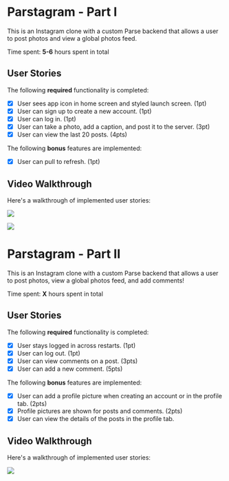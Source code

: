# Parstagram - Part I

This is an Instagram clone with a custom Parse backend that allows a user to post photos and view a global photos feed.

Time spent: **5-6** hours spent in total

## User Stories

The following **required** functionality is completed:

- [x] User sees app icon in home screen and styled launch screen. (1pt)
- [x] User can sign up to create a new account. (1pt)
- [x] User can log in. (1pt)
- [x] User can take a photo, add a caption, and post it to the server. (3pt)
- [x] User can view the last 20 posts. (4pts)

The following **bonus** features are implemented:

- [x] User can pull to refresh. (1pt)


## Video Walkthrough

Here's a walkthrough of implemented user stories:

![](insta.gif)

![](insta_update1.gif)


# Parstagram - Part II

This is an Instagram clone with a custom Parse backend that allows a user to post photos, view a global photos feed, and add comments!

Time spent: **X** hours spent in total

## User Stories

The following **required** functionality is completed:

- [x] User stays logged in across restarts. (1pt)
- [x] User can log out. (1pt)
- [x] User can view comments on a post. (3pts)
- [x] User can add a new comment. (5pts)

The following **bonus** features are implemented:

- [x] User can add a profile picture when creating an account or in the profile tab. (2pts)
- [x] Profile pictures are shown for posts and comments. (2pts)
- [x] User can view the details of the posts in the profile tab.

## Video Walkthrough

Here's a walkthrough of implemented user stories:

![](insta_update2.gif)
